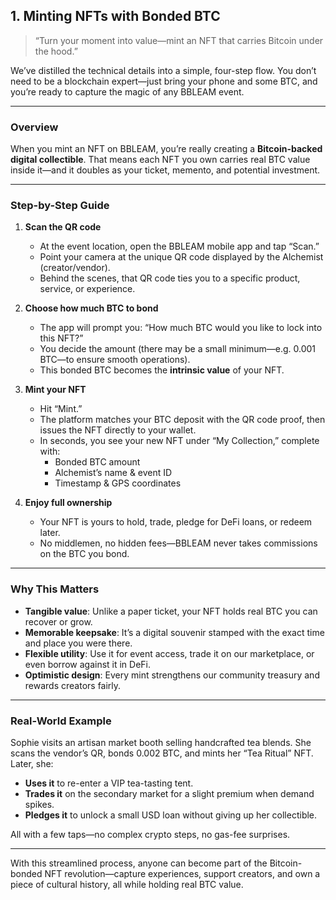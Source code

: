 ## 1. Minting NFTs with Bonded BTC

> “Turn your moment into value—mint an NFT that carries Bitcoin under the hood.”

We’ve distilled the technical details into a simple, four-step flow. You don’t need to be a blockchain expert—just bring your phone and some BTC, and you’re ready to capture the magic of any BBLEAM event.

---

### Overview

When you mint an NFT on BBLEAM, you’re really creating a **Bitcoin-backed digital collectible**. That means each NFT you own carries real BTC value inside it—and it doubles as your ticket, memento, and potential investment.

---

### Step-by-Step Guide

1. **Scan the QR code**

   - At the event location, open the BBLEAM mobile app and tap “Scan.”
   - Point your camera at the unique QR code displayed by the Alchemist (creator/vendor).
   - Behind the scenes, that QR code ties you to a specific product, service, or experience.

2. **Choose how much BTC to bond**

   - The app will prompt you: “How much BTC would you like to lock into this NFT?”
   - You decide the amount (there may be a small minimum—e.g. 0.001 BTC—to ensure smooth operations).
   - This bonded BTC becomes the **intrinsic value** of your NFT.

3. **Mint your NFT**

   - Hit “Mint.”
   - The platform matches your BTC deposit with the QR code proof, then issues the NFT directly to your wallet.
   - In seconds, you see your new NFT under “My Collection,” complete with:
     - Bonded BTC amount
     - Alchemist’s name & event ID
     - Timestamp & GPS coordinates

4. **Enjoy full ownership**
   - Your NFT is yours to hold, trade, pledge for DeFi loans, or redeem later.
   - No middlemen, no hidden fees—BBLEAM never takes commissions on the BTC you bond.

---

### Why This Matters

- **Tangible value**: Unlike a paper ticket, your NFT holds real BTC you can recover or grow.
- **Memorable keepsake**: It’s a digital souvenir stamped with the exact time and place you were there.
- **Flexible utility**: Use it for event access, trade it on our marketplace, or even borrow against it in DeFi.
- **Optimistic design**: Every mint strengthens our community treasury and rewards creators fairly.

---

### Real-World Example

Sophie visits an artisan market booth selling handcrafted tea blends. She scans the vendor’s QR, bonds 0.002 BTC, and mints her “Tea Ritual” NFT. Later, she:

- **Uses it** to re-enter a VIP tea-tasting tent.
- **Trades it** on the secondary market for a slight premium when demand spikes.
- **Pledges it** to unlock a small USD loan without giving up her collectible.

All with a few taps—no complex crypto steps, no gas-fee surprises.

---

With this streamlined process, anyone can become part of the Bitcoin-bonded NFT revolution—capture experiences, support creators, and own a piece of cultural history, all while holding real BTC value.
